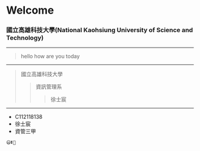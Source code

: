 # **Welcome**
### 國立高雄科技大學(National Kaohsiung University of Science and Technology)
-------------
> hello
> how are you today
-------------
> 國立高雄科技大學
>> 資訊管理系
>>> 徐士宸 
-------------
* C112118138
* 徐士宸
* 資管三甲
```
😃⏬🔽
